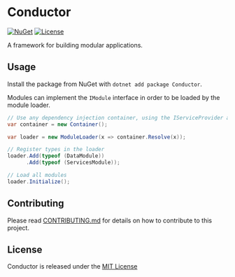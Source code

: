 # Conductor

[![NuGet](https://img.shields.io/nuget/v/Conductor?style=for-the-badge)](https://www.nuget.org/packages/Conductor) [![License](https://img.shields.io/github/license/robertcoltheart/Conductor?style=for-the-badge)](https://github.com/robertcoltheart/Conductor/blob/master/LICENSE)

A framework for building modular applications.

## Usage
Install the package from NuGet with `dotnet add package Conductor`.

Modules can implement the `IModule` interface in order to be loaded by the module loader.

```csharp
// Use any dependency injection container, using the IServiceProvider as a go-between
var container = new Container();

var loader = new ModuleLoader(x => container.Resolve(x));

// Register types in the loader
loader.Add(typeof (DataModule))
	  .Add(typeof (ServicesModule));

// Load all modules
loader.Initialize();
```

## Contributing
Please read [CONTRIBUTING.md](CONTRIBUTING.md) for details on how to contribute to this project.

## License
Conductor is released under the [MIT License](LICENSE)
